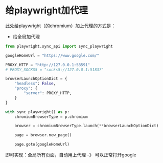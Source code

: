 # 给playwright加代理

此处给playwright（的chromium）加上代理的方式是：

* 给全局加代理

```python
from playwright.sync_api import sync_playwright

googleHomeUrl = "https://www.google.com/"

PROXY_HTTP = "http://127.0.0.1:58591"
# PROXY_SOCKS5 = "socks5://127.0.0.1:51837"

browserLaunchOptionDict = {
    "headless": False,
    "proxy": {
        "server": PROXY_HTTP,
    }
}

with sync_playwright() as p:
    chromiumBrowserType = p.chromium

    browser = chromiumBrowserType.launch(**browserLaunchOptionDict)

    page = browser.new_page()

    page.goto(googleHomeUrl)
```

即可实现：全局所有页面，自动用上代理 -》 可以正常打开google
